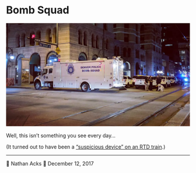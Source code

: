 # Bomb Squad

![A large truck marked “Denver Police Bomb Squad” blocks a nighttime intersection](assets/564181d1e2f35df3c7ceab0b82546c38.webp)

Well, this isn’t something you see every day…

(It turned out to have been a [“suspicious device” on an RTD train](http://www.9news.com/mobile/article/news/local/all-clear-given-after-suspicious-device-spotted-on-rtd-train/73-498997303).)

- - - -

👤 Nathan Acks
📅 December 12, 2017
